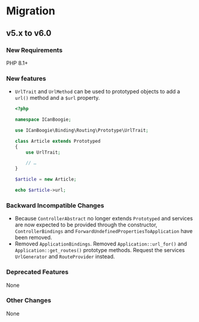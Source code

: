 # Migration

## v5.x to v6.0

### New Requirements

PHP 8.1+

### New features

- `UrlTrait` and `UrlMethod` can be used to prototyped objects to add a `url()` method and a `$url` property.

    ```php
    <?php

    namespace ICanBoogie;

    use ICanBoogie\Binding\Routing\Prototype\UrlTrait;

    class Article extends Prototyped
    {
        use UrlTrait;

        // …
    }

    $article = new Article;

    echo $article->url;
    ```

### Backward Incompatible Changes

- Because `ControllerAbstract` no longer extends `Prototyped` and services are now expected to be provided through the constructor, `ControllerBindings` and `ForwardUndefinedPropertiesToApplication` have been removed.
- Removed `ApplicationBindings`. Removed `Application::url_for()` and `Application::get_routes()` prototype methods. Request the services `UrlGenerator` and `RouteProvider` instead.

### Deprecated Features

None

### Other Changes

None
